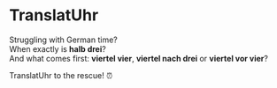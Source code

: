 # TranslatUhr

Struggling with German time?<br>
When exactly is **halb drei**?<br>
And what comes first: **viertel vier**, **viertel nach drei** or **viertel vor vier**?<br>

TranslatUhr to the rescue! ⏰
